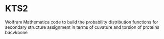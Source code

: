# KTS2
Wolfram Mathematica code to build the probability distribution functions for secondary structure assignment in terms of  cuvature and torsion of proteins bacvkbone

